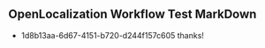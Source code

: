 ## OpenLocalization Workflow Test MarkDown
* 1d8b13aa-6d67-4151-b720-d244f157c605 thanks!

<!--HONumber=Aug16_HO1-->


